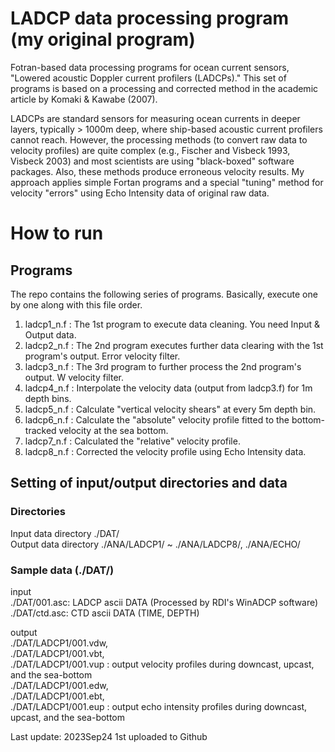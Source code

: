 # LADCP data processing program  (my original program)

Fotran-based data processing programs for ocean current sensors, "Lowered acoustic Doppler current profilers (LADCPs)."
This set of programs is based on a processing and corrected method in the academic article by Komaki & Kawabe (2007).

LADCPs are standard sensors for measuring ocean currents in deeper layers, typically > 1000m deep, where ship-based acoustic current profilers cannot reach. However, the processing methods (to convert raw data to velocity profiles) are quite complex (e.g., Fischer and Visbeck 1993, Visbeck 2003) and most scientists are using "black-boxed" software packages. Also, these methods produce erroneous velocity results. My approach applies simple Fortan programs and a special "tuning" method for velocity "errors" using Echo Intensity data of original raw data.


# How to run  
## Programs  
The repo contains the following series of programs. Basically, execute one by one along with this file order.  
1. ladcp1_n.f : The 1st program to execute data cleaning. You need Input & Output data.   
2. ladcp2_n.f : The 2nd program executes further data clearing with the 1st program's output. Error velocity filter.  
3. ladcp3_n.f : The 3rd program to further process the 2nd program's output. W velocity filter.  
4. ladcp4_n.f : Interpolate the velocity data (output from ladcp3.f) for 1m depth bins.   
5. ladcp5_n.f : Calculate "vertical velocity shears" at every 5m depth bin.   
6. ladcp6_n.f : Calculate the "absolute" velocity profile fitted to the bottom-tracked velocity at the sea bottom.  
7. ladcp7_n.f : Calculated the "relative" velocity profile.  
8. ladcp8_n.f : Corrected the velocity profile using Echo Intensity data.  


## Setting of input/output directories and data
### Directories
Input data directory     ./DAT/  
Output data directory    ./ANA/LADCP1/ ~ ./ANA/LADCP8/, ./ANA/ECHO/  

### Sample data (./DAT/)   
input  
./DAT/001.asc: LADCP ascii DATA (Processed by RDI's WinADCP software)  
./DAT/ctd.asc: CTD ascii DATA (TIME, DEPTH)   

output  
./DAT/LADCP1/001.vdw,  
./DAT/LADCP1/001.vbt,  
./DAT/LADCP1/001.vup  :  output velocity profiles during downcast, upcast, and the sea-bottom   
./DAT/LADCP1/001.edw,  
./DAT/LADCP1/001.ebt,  
./DAT/LADCP1/001.eup  :  output echo intensity profiles during downcast, upcast, and the sea-bottom   


Last update: 2023Sep24 1st uploaded to Github


